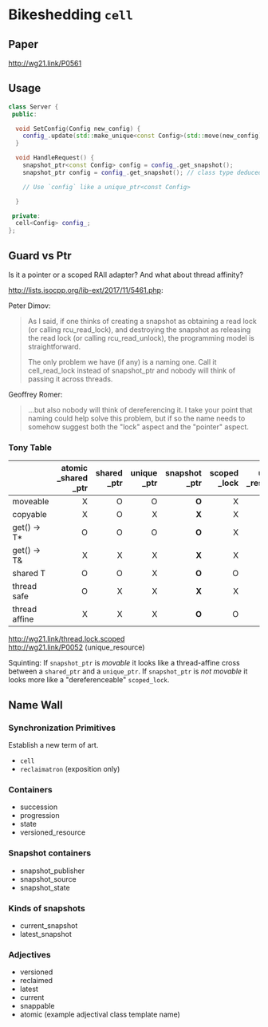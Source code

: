 
# Bikeshedding `cell`

## Paper
http://wg21.link/P0561

## Usage

```c++
class Server {
 public:

  void SetConfig(Config new_config) {
    config_.update(std::make_unique<const Config>(std::move(new_config)));
  }

  void HandleRequest() {
    snapshot_ptr<const Config> config = config_.get_snapshot();
    snapshot_ptr config = config_.get_snapshot(); // class type deduced.

    // Use `config` like a unique_ptr<const Config>

  }

 private:
  cell<Config> config_;
};
```

## Guard vs Ptr
Is it a pointer or a scoped RAII adapter? And what about thread affinity?

http://lists.isocpp.org/lib-ext/2017/11/5461.php:

Peter Dimov:
> As I said, if one thinks of creating a snapshot as obtaining a read lock
> (or calling rcu_read_lock), and destroying the snapshot as releasing the
> read lock (or calling rcu_read_unlock), the programming model is
> straightforward.
>
> The only problem we have (if any) is a naming one. Call it cell_read_lock
> instead of snapshot_ptr and nobody will think of passing it across threads.

Geoffrey Romer:
> ...but also nobody will think of dereferencing it. I take your point that
> naming could help solve this problem, but if so the name needs to somehow
> suggest both the "lock" aspect and the "pointer" aspect.


### Tony Table

||atomic<br>_shared<br>_ptr|shared<br>_ptr|unique<br>_ptr|snapshot<br>_ptr|scoped<br>_lock|unique<br>_resource|cell|
| --------------| ---:| ---:| ---:| ---:| ---:| ---:| ---:|
| moveable      |   X |   O |   O |**O**|   X |   O |   X |
| copyable      |   X |   O |   X |**X**|   X |   X |   X |
| get() -> T*   |   O |   O |   O |**O**|   X |   X |   X |
| get() -> T&   |   X |   X |   X |**X**|   X |   O |   X |
| shared T      |   O |   O |   X |**O**|   O |   X |   O |
| thread safe   |   O |   X |   X |**X**|   X |   X |   O |
| thread affine |   X |   X |   X |**O**|   O |   X |   X |

http://wg21.link/thread.lock.scoped
<br>http://wg21.link/P0052 (unique_resource)

Squinting: If `snapshot_ptr` is *movable* it looks like a thread-affine cross between a `shared_ptr` and a `unique_ptr`. If `snapshot_ptr` is *not movable* it looks more like a "dereferenceable" `scoped_lock`.


## Name Wall

### Synchronization Primitives
Establish a new term of art.
- `cell`
- `reclaimatron` (exposition only)

### Containers
- succession
- progression
- state
- versioned_resource

### Snapshot containers
- snapshot_publisher
- snapshot_source
- snapshot_state

### Kinds of snapshots
- current_snapshot
- latest_snapshot

### Adjectives
- versioned
- reclaimed
- latest
- current
- snappable
- atomic (example adjectival class template name)
